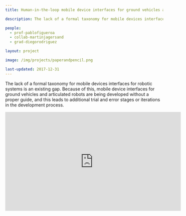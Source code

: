 ```yaml
---
title: Human-in-the-loop mobile device interfaces for ground vehicles and articulated robots.

description: The lack of a formal taxonomy for mobile devices interfaces for robotic systems is an existing gap. Because of this, mobile device interfaces for ground vehicles and articulated robots are being developed without a proper guide, and this leads to additional trial and error stages or iterations in the development process.

people:
  - prof-pablofigueroa
  - collab-martinjagersand
  - grad-diegorodriguez

layout: project

image: /img/projects/paperandpencil.png

last-updated: 2017-12-31
---
```


The lack of a formal taxonomy for mobile devices interfaces for robotic systems is an existing gap. Because of this, mobile device interfaces for ground vehicles and articulated robots are being developed without a proper guide, and this leads to additional trial and error stages or iterations in the development process.

<iframe width="560" height="315" src="https://www.youtube.com/embed/_uDw9Px8gBg" frameborder="0" allowfullscreen></iframe>